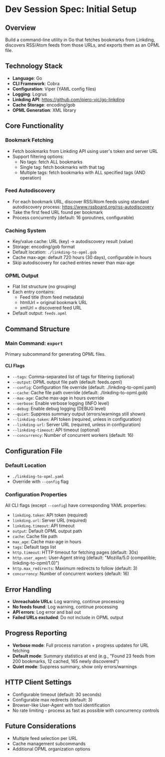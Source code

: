 # Dev Session Spec: Initial Setup

## Overview
Build a command-line utility in Go that fetches bookmarks from Linkding, discovers RSS/Atom feeds from those URLs, and exports them as an OPML file.

## Technology Stack
- **Language**: Go
- **CLI Framework**: Cobra
- **Configuration**: Viper (YAML config files)
- **Logging**: Logrus
- **Linkding API**: https://github.com/piero-vic/go-linkding
- **Cache Storage**: encoding/gob
- **OPML Generation**: XML library

## Core Functionality

### Bookmark Fetching
- Fetch bookmarks from Linkding API using user's token and server URL
- Support filtering options:
  - No tags: fetch ALL bookmarks
  - Single tag: fetch bookmarks with that tag
  - Multiple tags: fetch bookmarks with ALL specified tags (AND operation)

### Feed Autodiscovery
- For each bookmark URL, discover RSS/Atom feeds using standard autodiscovery process: https://www.rssboard.org/rss-autodiscovery
- Take the first feed URL found per bookmark
- Process concurrently (default: 16 goroutines, configurable)

### Caching System
- Key/value cache: URL (key) → autodiscovery result (value)
- Storage: encoding/gob format
- Default location: `./linkding-to-opml.gob`
- Cache max-age: default 720 hours (30 days), configurable in hours
- Skip autodiscovery for cached entries newer than max-age

### OPML Output
- Flat list structure (no grouping)
- Each entry contains:
  - Feed title (from feed metadata)
  - htmlUrl = original bookmark URL
  - xmlUrl = discovered feed URL
- Default output: `feeds.opml`

## Command Structure

### Main Command: `export`
Primary subcommand for generating OPML files.

#### CLI Flags
- `--tags`: Comma-separated list of tags for filtering (optional)
- `--output`: OPML output file path (default: feeds.opml)
- `--config`: Configuration file override (default: ./linkding-to-opml.yaml)
- `--cache`: Cache file path override (default: ./linkding-to-opml.gob)
- `--max-age`: Cache max-age in hours override
- `--verbose`: Enable verbose logging (INFO level)
- `--debug`: Enable debug logging (DEBUG level)
- `--quiet`: Suppress summary output (errors/warnings still shown)
- `--linkding-token`: API token (required, unless in configuration)
- `--linkding-url`: Server URL (required, unless in configuration)
- `--linkding-timeout`: API timeout (optional)
- `--concurrency`: Number of concurrent workers (default: 16)

## Configuration File

### Default Location
- `./linkding-to-opml.yaml`
- Override with `--config` flag

### Configuration Properties
All CLI flags (except `--config`) have corresponding YAML properties:
- `linkding.token`: API token (required)
- `linkding.url`: Server URL (required)
- `linkding.timeout`: API timeout
- `output`: Default OPML output path
- `cache`: Cache file path
- `max_age`: Cache max-age in hours
- `tags`: Default tags list
- `http.timeout`: HTTP timeout for fetching pages (default: 30s)
- `http.user_agent`: User-Agent string (default: "Mozilla/5.0 (compatible; linkding-to-opml/1.0)")
- `http.max_redirects`: Maximum redirects to follow (default: 3)
- `concurrency`: Number of concurrent workers (default: 16)

## Error Handling
- **Unreachable URLs**: Log warning, continue processing
- **No feeds found**: Log warning, continue processing
- **API errors**: Log error and bail out
- **Failed URLs excluded**: Do not include in OPML output

## Progress Reporting
- **Verbose mode**: Full process narration + progress updates for URL fetching
- **Default mode**: Summary statistics at end (e.g., "Found 23 feeds from 200 bookmarks, 12 cached, 165 newly discovered")
- **Quiet mode**: Suppress summary, show only errors/warnings

## HTTP Client Settings
- Configurable timeout (default: 30 seconds)
- Configurable max redirects (default: 3)
- Browser-like User-Agent with tool identification
- No rate limiting - process as fast as possible with concurrency controls

## Future Considerations
- Multiple feed selection per URL
- Cache management subcommands
- Additional OPML organization options
